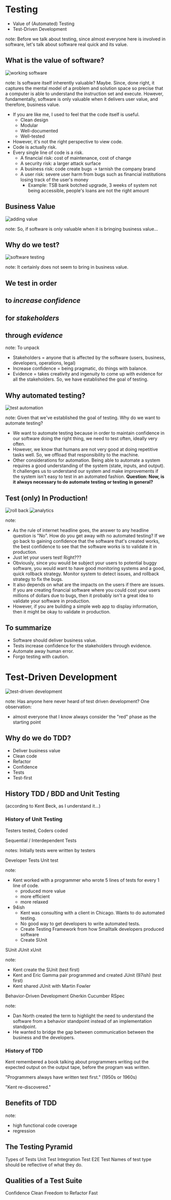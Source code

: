 # Testing

* Value of (Automated) Testing
* Test-Driven Development

note:
Before we talk about testing, since almost everyone here is involved in software,
let's talk about software real quick and its value.


## What is the value of software?

![working software](/slides/testing/working-software.jpg) <!-- .element width="60%" -->

note:
Is software itself inherently valuable?  Maybe.  Since, done right, it captures
the mental model of a problem and solution space so precise that a computer is able to understand
the instruction set and execute.
However, fundamentally, software is only valuable when it delivers user value, and therefore, business
value.
- If you are like me, I used to feel that the code itself is useful.
    - Clean design
    - Modular
    - Well-documented
    - Well-tested
- However, it's not the right perspective to view code.
- Code is actually risk.
- Every single line of code is a risk.
    - A financial risk: cost of maintenance, cost of change
    - A security risk: a larger attack surface
    - A business risk: code create bugs -> tarnish the company brand
    - A user risk: severe user harm from bugs such as financial institutions losing track of the user's money
        - Example: TSB bank botched upgrade, 3 weeks of system not being accessible, people's loans are not the right amount


## Business Value

![adding value](/slides/testing/adding-value.jpg) <!-- .element width="60%" -->

note:
So, if software is only valuable when it is bringing business value...


## Why do we test?

![software testing](/slides/testing/software-test.jpg) <!-- .element width="60%" -->

note:
It certainly does not seem to bring in business value.


## We test in order

## to _increase confidence_

## for _stakeholders_

## through _evidence_

note:
To unpack
- Stakeholders = anyone that is affected by the software (users, business, developers, operations, legal)
- Increase confidence = being pragmatic, do things with balance.
- Evidence = takes creativity and ingenuity to come up with evidence for all the stakeholders.
So, we have established the goal of testing.


## Why automated testing?

![test automation](/slides/testing/test-automation.jpg) <!-- .element width="60%" -->

note:
Given that we've established the goal of testing.  Why do we want to automate testing?
- We want to automate testing because in order to maintain confidence in our software doing the right thing,
we need to test often, ideally very often.
- However, we know that humans are not very good at doing repetitive tasks well.  So, we offload that responsibility
to the machine.
- Other considerations for automation.  Being able to automate a system requires a good understanding
of the system (state, inputs, and output).  It challenges us to understand our system and make improvements
if the system isn't easy to test in an automated fashion.
**Question: Now, is it always necessary to do automate testing or testing in general?**


## Test (only) In Production! 

![roll back](/slides/testing/roll-back.jpeg) <!-- .element width="45%" -->
![analytics](/slides/testing/analytics.jpg) <!-- .element width="45%" -->

note:
- As the rule of internet headline goes, the answer to any headline question is "No".  How do you get away
with no automated testing? If we go back to gaining confidence that the software that's created works,
the best confidence to see that the software works is to validate it in production.
- Just let your users test! Right???
- Obviously, since you would be subject your users to potential buggy software, you would want to have
good monitoring systems and a good, quick rollback strategy.  Monitor system to detect
issues, and rollback strategy to fix the bugs.
- It also depends on what are the impacts on the users if there are issues.  If you are creating
financial software where you could cost your users millions of dollars due to bugs,
then it probably isn't a great idea to validate your software in production.
- However, if you are building a simple web app to display information, then it might be okay to validate
in production.


## To summarize

- Software should deliver business value.
- Tests increase confidence for the stakeholders through evidence.
- Automate away human error.
- Forgo testing with caution. 
 

# Test-Driven Development

![test-driven development](/slides/testing/tdd.png) <!-- .element width="60%" -->

note:
Has anyone here never heard of test driven development?
One observation:
- almost everyone that I know always consider the "red" phase as the starting point

 
## Why do we do TDD?

- Deliver business value <!-- .element class="fragment" -->
- Clean code <!-- .element class="fragment" -->
- Refactor <!-- .element class="fragment" -->
- Confidence <!-- .element class="fragment" -->
- Tests <!-- .element class="fragment" -->
- Test-first <!-- .element class="fragment" -->


## History TDD / BDD and Unit Testing
(according to Kent Beck, as I understand it...)

### History of Unit Testing
Testers tested, Coders coded

Sequential / Interdependent Tests

notes:
Initially tests were written by testers


Developer Tests
Unit test


note:
- Kent worked with a programmer who wrote 5 lines of tests for every 1 line of code.
    - produced more value
    - more efficient
    - more relaxed
- 94ish
    - Kent was consulting with a client in Chicago.  Wants to do automated testing.
    - No good way to get developers to write automated tests.
    - Create Testing Framework from how Smalltalk developers produced software
    - Create SUnit


SUnit
JUnit
xUnit

note:
- Kent create the SUnit (test first)
- Kent and Eric Gamma pair programmed and created JUnit (97ish) (test first)
- Kent shared JUnit with Martin Fowler



Behavior-Driven Development
Gherkin
Cucumber
RSpec

note:
- Dan North created the term to highlight the need to understand the software from a behavior standpoint
instead of an implementation standpoint.
- He wanted to bridge the gap between communication between the business and the developers.


### History of TDD

Kent remembered a book talking about programmers writing out the expected output on the output tape,
before the program was written.

"Programmers always have written test first." (1950s or 1960s)

"Kent re-discovered."


## Benefits of TDD

note:
- high functional code coverage
- regression

## The Testing Pyramid
Types of Tests
Unit Test
Integration Test
E2E Test
Names of test type should be reflective of what they do.

## Qualities of a Test Suite
Confidence
Clean
Freedom to Refactor
Fast